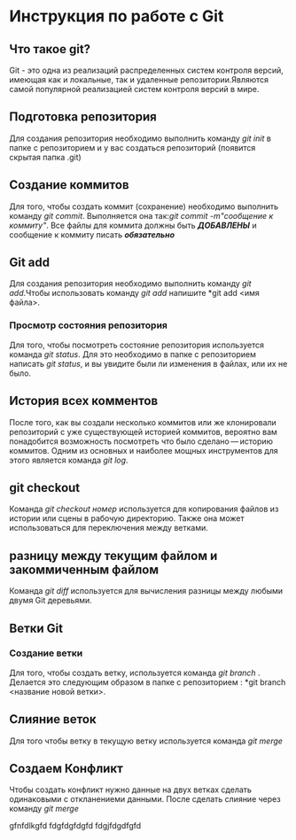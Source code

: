 # Инструкция по работе с Git

## Что такое git?
Git - это одна из реализаций распределенных систем контроля версий, имеющая как и локальные, так и удаленные репозитории.Являются самой популярной реализацией систем контроля версий в мире.
## Подготовка репозитория
Для создания репозитория необходимо выполнить команду *git init* в папке с репозиторием и у вас создаться репозиторий (появится скрытая папка .git)
## Создание коммитов
Для того, чтобы создать коммит (сохранение) необходимо выполнить команду *git commit*. Выполняется она так:*git commit -m"сообщение к коммиту"*. Все файлы для коммита должны быть ***ДОБАВЛЕНЫ*** и сообщение к коммиту писать ***обязательно***
## Git add
Для создания репозитория необходимо выполнить команду *git add*.Чтобы использовать команду *git add* напишите *git add <имя файла>.
### Просмотр состояния репозитория
Для того, чтобы посмотреть состояние репозитория используется команда *git status*. Для это необходимо в папке с репозиторием написать *git status*, и вы увидите были ли изменения в файлах, или их не было.
## История всех комментов
После того, как вы создали несколько коммитов или же клонировали репозиторий с уже существующей историей коммитов, вероятно вам понадобится возможность посмотреть что было сделано — историю коммитов. Одним из основных и наиболее мощных инструментов для этого является команда *git log*.
## git checkout
Команда *git checkout номер* используется для копирования файлов из истории или сцены в рабочую директорию. Также она может использоваться для переключения между ветками.
##  разницу между текущим файлом и закоммиченным файлом
Команда *git diff* используется для вычисления разницы между любыми двумя Git деревьями.
## Ветки Git

### Создание ветки
Для того, чтобы создать ветку, используется команда *git branch* . Делается это следующим образом в папке с репозиторием : *git branch <название новой ветки>.
## Слияние веток

Для того чтобы ветку в текущую ветку используется команда *git merge <name brench>*
## Создаем Конфликт

Чтобы создать конфликт нужно данные на двух ветках сделать одинаковыми с откланениеми данными. После сделать слияние через команду *git merge*

gfnfdlkgfd
fdgfdgfdgfd
fdgjfdgdfgfd
